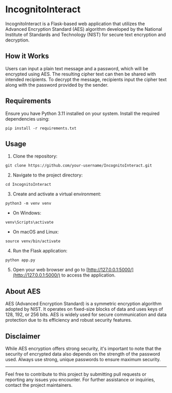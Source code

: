 # IncognitoInteract

IncognitoInteract is a Flask-based web application that utilizes the Advanced Encryption Standard (AES) algorithm developed by the National Institute of Standards and Technology (NIST) for secure text encryption and decryption.

## How it Works

Users can input a plain text message and a password, which will be encrypted using AES. The resulting cipher text can then be shared with intended recipients. To decrypt the message, recipients input the cipher text along with the password provided by the sender.

## Requirements

Ensure you have Python 3.11 installed on your system. Install the required dependencies using:

` pip install -r requirements.txt `


## Usage

1. Clone the repository:

` git clone https://github.com/your-username/IncognitoInteract.git `


2. Navigate to the project directory:

` cd IncognitoInteract `


3. Create and activate a virtual environment:

` python3 -m venv venv `


- On Windows:

` venv\Scripts\activate `


- On macOS and Linux:

` source venv/bin/activate `


4. Run the Flask application:

` python app.py `


5. Open your web browser and go to [http://127.0.0.1:5000/](http://127.0.0.1:5000/) to access the application.

## About AES

AES (Advanced Encryption Standard) is a symmetric encryption algorithm adopted by NIST. It operates on fixed-size blocks of data and uses keys of 128, 192, or 256 bits. AES is widely used for secure communication and data protection due to its efficiency and robust security features.

## Disclaimer

While AES encryption offers strong security, it's important to note that the security of encrypted data also depends on the strength of the password used. Always use strong, unique passwords to ensure maximum security.

---

Feel free to contribute to this project by submitting pull requests or reporting any issues you encounter. For further assistance or inquiries, contact the project maintainers.
